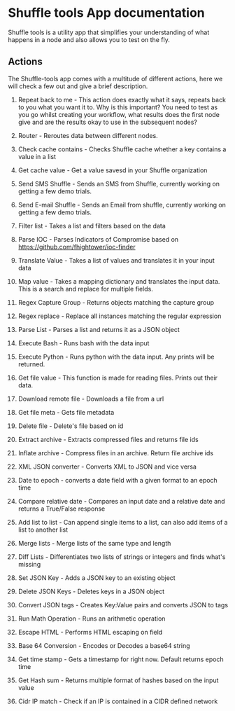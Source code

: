 # Shuffle tools App documentation
Shuffle tools is a utility app that simplifies your understanding of what happens in a node and also allows you to test on the fly.

## Actions
The Shuffle-tools app comes with a multitude of different actions, here we will check a few out and give a brief description.

1. Repeat back to me - This action does exactly what it says, repeats back to you what you want it to. Why is this important? You need to test as you go whilst creating your workflow, what results does the first node give and are the results okay to use in the subsequent nodes?

2. Router - Reroutes data between different nodes.

3. Check cache contains - Checks Shuffle cache whether a key contains a value in a list

4. Get cache value - Get a value savesd in your Shuffle organization

5. Send SMS Shuffle - Sends an SMS from Shuffle, currently working on getting a few demo trials.

6. Send E-mail Shuffle - Sends an Email from shuffle, currently working on getting a few demo trials.

7. Filter list - Takes a list and filters based on the data

8. Parse IOC - Parses Indicators of Compromise based on https://github.com/fhightower/ioc-finder

9. Translate Value - Takes a list of values and translates it in your input data

10. Map value - Takes a mapping dictionary and translates the input data. This is a search and replace for multiple fields.

11. Regex Capture Group - Returns objects matching the capture group

12. Regex replace - Replace all instances matching the regular expression

13. Parse List - Parses a list and  returns it as a JSON object

14. Execute Bash - Runs bash with the data input

15. Execute Python - Runs python with the data input. Any prints will be returned.

16. Get file value - This function is made for reading files. Prints out their data.

17. Download remote file - Downloads a file from a url

18. Get file meta - Gets file metadata

19. Delete file - Delete's file based on id

20. Extract archive - Extracts compressed files and returns file ids

21. Inflate archive - Compress files in an archive. Return file archive ids

22. XML JSON converter - Converts XML to JSON and vice versa

23. Date to epoch - converts a date field with a given format to an epoch time

24. Compare relative date - Compares an input date and a relative date and returns a True/False response

25. Add list to list - Can append single items to a list, can also add items of a list to another list

26. Merge lists - Merge lists of the same type and length

27. Diff Lists - Differentiates two lists of strings or integers and finds what's missing

28. Set JSON Key - Adds a JSON key to an existing object

29. Delete JSON Keys - Deletes keys in a JSON object

30. Convert JSON tags - Creates Key:Value pairs and converts JSON to tags

31. Run Math Operation - Runs an arithmetic operation

32. Escape HTML - Performs HTML escaping on field

33. Base 64 Conversion - Encodes or Decodes a base64 string

34. Get time stamp - Gets a timestamp for right now. Default returns epoch time

35. Get Hash sum - Returns multiple format of hashes based on the input value

36. Cidr IP match - Check if an IP is contained in a CIDR defined network

